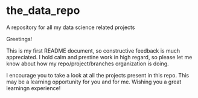 # the_data_repo
A repository for all my data science related projects

Greetings!

This is my first README document, so constructive feedback is much appreciated. I hold calm and prestine work in high regard, so please let me know about how my repo/project/branches organization is doing.

I encourage you to take a look at all the projects present in this repo. This may be a learning opportunity for you and for me. Wishing you a great learningn experience!
